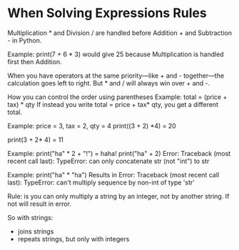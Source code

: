 # When Solving Expressions Rules

Multiplication * and Division / are handled before Addition + and Subtraction - in Python.

Example: print(7 + 6 * 3) would give 25 because Multiplication is handled first
then Addition.

When you have operators at the same priority—like + and - together—the
calculation goes left to right. But * and / will always win over + and -.

How you can control the order using parentheses Example: total = (price + tax) *
qty If instead you write total = price + tax* qty, you get a different total.

Example: price = 3, tax = 2, qty = 4
print((3 + 2) *4) = 20

print(3 + 2* 4) = 11

Example: print("ha" * 2 + "!") = haha! print("ha" + 2) Error: Traceback (most
recent call last): TypeError: can only concatenate str (not "int") to str

Example: print("ha" * "ha") Results in Error: Traceback (most recent call last):
TypeError: can't multiply sequence by non-int of type 'str'

Rule: is you can only multiply a string by an integer, not by another string. If
not will result in error.

So with strings:

+ joins strings
+ repeats strings, but only with integers
